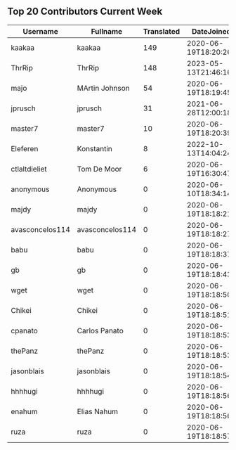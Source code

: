 ## Top 20 Contributors Current Week ##
|Username|Fullname|Translated|DateJoined|Language|
|--------|--------|----------|----------|-------|
|kaakaa|kaakaa|149|2020-06-19T18:20:26Z|ja|
|ThrRip|ThrRip|148|2023-05-13T21:46:16.|zh_Hans|
|majo|MArtin Johnson|54|2020-06-19T18:19:45Z|sv|
|jprusch|jprusch|31|2021-06-28T12:00:18.|de|
|master7|master7|10|2020-06-19T18:20:39.|pl|
|Eleferen|Konstantin|8|2022-10-13T14:04:24Z|ru|
|ctlaltdieliet|Tom De Moor|6|2020-06-19T16:30:47Z|nl|
|anonymous|Anonymous|0|2020-06-10T18:34:14.||
|majdy|majdy|0|2020-06-19T18:18:21.||
|avasconcelos114|avasconcelos114|0|2020-06-19T18:18:27Z||
|babu|babu|0|2020-06-19T18:18:37.||
|gb|gb|0|2020-06-19T18:18:43.||
|wget|wget|0|2020-06-19T18:18:50Z||
|Chikei|Chikei|0|2020-06-19T18:18:51Z||
|cpanato|Carlos Panato|0|2020-06-19T18:18:53Z||
|thePanz|thePanz|0|2020-06-19T18:18:53Z||
|jasonblais|jasonblais|0|2020-06-19T18:18:54Z||
|hhhhugi|hhhhugi|0|2020-06-19T18:18:56.||
|enahum|Elias  Nahum|0|2020-06-19T18:18:56Z|es|
|ruza|ruza|0|2020-06-19T18:18:57.||
